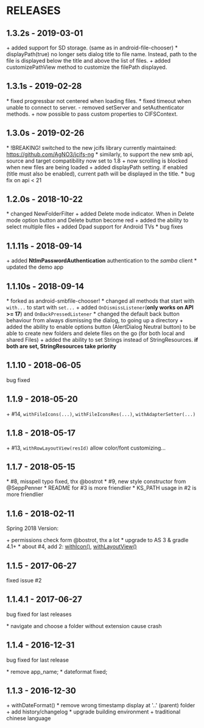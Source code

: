 # RELEASES

## 1.3.2s - 2019-03-01

\+ added support for SD storage. (same as in android-file-chooser)
\* displayPath(true) no longer sets dialog title to file name. Instead, path to the file is displayed below the title and above the list of files.
\+ added customizePathView method to customize the filePath displayed.

## 1.3.1s - 2019-02-28

\* fixed progressbar not centered when loading files.
\* fixed timeout when unable to connect to server.
\- removed setServer and setAuthenticator methods.
\+ now possible to pass custom properties to CIFSContext.

## 1.3.0s - 2019-02-26

\* !BREAKING! switched to the new jcifs library currently maintained: https://github.com/AgNO3/jcifs-ng
\* similarly, to support the new smb api, source and target compatibility now set to 1.8
\+ now scrolling is blocked when new files are being loaded
\+ added displayPath setting. if enabled (title must also be enabled), current path will be displayed in the title.
\* bug fix on api < 21

## 1.2.0s - 2018-10-22

\* changed NewFolderFilter
\+ added Delete mode indicator. When in Delete mode option button and Delete button become red
\+ added the ability to select multiple files
\+ added Dpad support for Android TVs
\* bug fixes


## 1.1.11s - 2018-09-14

\+ added **NtlmPasswordAuthentication** authentication to the *samba* client
\* updated the demo app


## 1.1.10s - 2018-09-14

\* forked as android-smbfile-chooser!
\* changed all methods that start with `with...` to start with `set...`
\+ added `OnDismissListener`(**only works on API >= 17**) and `OnBackPressedListener`
\* changed the default back button behaviour from always dismissing the dialog, to going up a directory
\+ added the ability to enable options button (AlertDialog Neutral button) to be able to create new folders and delete files on the go (for both local and shared Files)
\+ added the ability to set Strings instead of StringResources. **if both are set, StringResources take priority**

## 1.1.10 - 2018-06-05

bug fixed


## 1.1.9 - 2018-05-20

\+ #14, `withFileIcons(...)`, `withFileIconsRes(...)`, `withAdapterSetter(...)`


## 1.1.8 - 2018-05-17

\+ #13, `withRowLayoutView(resId)` allow color/font customizing...


## 1.1.7 - 2018-05-15

\* #8, misspell typo fixed, thx @bostrot
\* #9, new style constructor from @SeppPenner
\* README for #3 is more friendlier
\* KS_PATH usage in #2 is more friendlier


## 1.1.6 - 2018-02-11

Spring 2018 Version:

\+ permissions check form @bostrot, thx a lot
\* upgrade to AS 3 & gradle 4.1+
\* about #4, add 2: [withIcon()](./library/src/main/java/com/obsez/android/lib/filechooser/ChooserDialog.java#L114), [withLayoutView()](./library/src/main/java/com/obsez/android/lib/filechooser/ChooserDialog.java#L119)


## 1.1.5 - 2017-06-27

fixed issue #2


## 1.1.4.1 - 2017-06-27

bug fixed for last releases

\* navigate and choose a folder without extension cause crash


## 1.1.4 - 2016-12-31

bug fixed for last release

\* remove app_name;
\* dateformat fixed;


## 1.1.3 - 2016-12-30

\+ withDateFormat()
\* remove wrong timestamp display at '..' (parent) folder
\+ add history/changelog
\* upgrade building environment
\+ traditional chinese language


